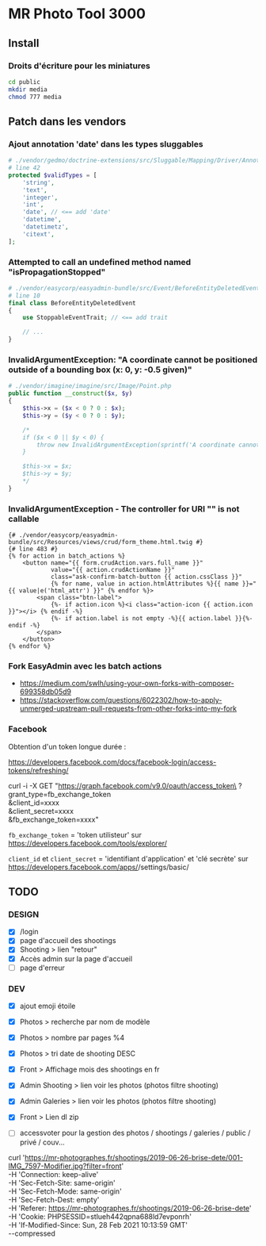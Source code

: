 # MR Photo Tool 3000

## Install

### Droits d'écriture pour les miniatures

```bash
cd public
mkdir media
chmod 777 media
```

## Patch dans les vendors

### Ajout annotation 'date' dans les types sluggables

```php
# ./vendor/gedmo/doctrine-extensions/src/Sluggable/Mapping/Driver/Annotation.php
# line 42
protected $validTypes = [
    'string',
    'text',
    'integer',
    'int',
    'date', // <== add 'date'
    'datetime',
    'datetimetz',
    'citext',
];
```

### Attempted to call an undefined method named "isPropagationStopped"

```php
# ./vendor/easycorp/easyadmin-bundle/src/Event/BeforeEntityDeletedEvent.php
# line 10
final class BeforeEntityDeletedEvent
{
    use StoppableEventTrait; // <== add trait

    // ...
}
```

### InvalidArgumentException: "A coordinate cannot be positioned outside of a bounding box (x: 0, y: -0.5 given)"

```php
# ./vendor/imagine/imagine/src/Image/Point.php
public function __construct($x, $y)
{
    $this->x = ($x < 0 ? 0 : $x);
    $this->y = ($y < 0 ? 0 : $y);

    /*
    if ($x < 0 || $y < 0) {
        throw new InvalidArgumentException(sprintf('A coordinate cannot be positioned outside of a bounding box (x: %s, y: %s given)', $x, $y));
    }

    $this->x = $x;
    $this->y = $y;
    */
}
```

### InvalidArgumentException - The controller for URI "" is not callable

```twig
{# ./vendor/easycorp/easyadmin-bundle/src/Resources/views/crud/form_theme.html.twig #}
{# line 483 #}
{% for action in batch_actions %}
    <button name="{{ form.crudAction.vars.full_name }}"
            value="{{ action.crudActionName }}"
            class="ask-confirm-batch-button {{ action.cssClass }}"
            {% for name, value in action.htmlAttributes %}{{ name }}="{{ value|e('html_attr') }}" {% endfor %}>
        <span class="btn-label">
            {%- if action.icon %}<i class="action-icon {{ action.icon }}"></i> {% endif -%}
            {%- if action.label is not empty -%}{{ action.label }}{%- endif -%}
        </span>
    </button>
{% endfor %}
```

### Fork EasyAdmin avec les batch actions

- https://medium.com/swlh/using-your-own-forks-with-composer-699358db05d9
- https://stackoverflow.com/questions/6022302/how-to-apply-unmerged-upstream-pull-requests-from-other-forks-into-my-fork

### Facebook

Obtention d'un token longue durée :

https://developers.facebook.com/docs/facebook-login/access-tokens/refreshing/

curl -i -X GET "https://graph.facebook.com/v9.0/oauth/access_token\
?grant_type=fb_exchange_token\
&client_id=xxxx\
&client_secret=xxxx\
&fb_exchange_token=xxxx"

`fb_exchange_token` = 'token utilisteur' sur https://developers.facebook.com/tools/explorer/

`client_id` et `client_secret` = 'identifiant d'application' et 'clé secrète' sur https://developers.facebook.com/apps/<APP>/settings/basic/ 


## TODO

### DESIGN

- [X] /login
- [X] page d'accueil des shootings
- [X] Shooting > lien "retour" 
- [X] Accès admin sur la page d'accueil
- [ ] page d'erreur

### DEV

- [x] ajout emoji étoile
- [x] Photos > recherche par nom de modèle
- [x] Photos > nombre par pages %4
- [x] Photos > tri date de shooting DESC
- [x] Front > Affichage mois des shootings en fr
- [X] Admin Shooting > lien voir les photos (photos filtre shooting)
- [X] Admin Galeries > lien voir les photos (photos filtre shooting)
- [X] Front > Lien dl zip
- [ ] accessvoter pour la gestion des photos / shootings / galeries / public / privé / couv...


curl 'https://mr-photographes.fr/shootings/2019-06-26-brise-dete/001-IMG_7597-Modifier.jpg?filter=front' \
-H 'Connection: keep-alive' \
-H 'Sec-Fetch-Site: same-origin' \
-H 'Sec-Fetch-Mode: same-origin' \
-H 'Sec-Fetch-Dest: empty' \
-H 'Referer: https://mr-photographes.fr/shootings/2019-06-26-brise-dete' \
-H 'Cookie: PHPSESSID=stlueh442qpna688ld7evponrh' \
-H 'If-Modified-Since: Sun, 28 Feb 2021 10:13:59 GMT' \
--compressed




